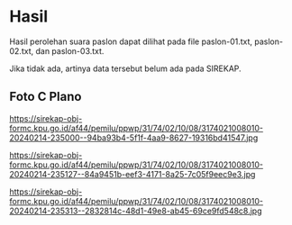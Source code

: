 # Hasil

Hasil perolehan suara paslon dapat dilihat pada file paslon-01.txt, paslon-02.txt, dan paslon-03.txt.

Jika tidak ada, artinya data tersebut belum ada pada SIREKAP.

## Foto C Plano

https://sirekap-obj-formc.kpu.go.id/af44/pemilu/ppwp/31/74/02/10/08/3174021008010-20240214-235000--94ba93b4-5f1f-4aa9-8627-19316bd41547.jpg

https://sirekap-obj-formc.kpu.go.id/af44/pemilu/ppwp/31/74/02/10/08/3174021008010-20240214-235127--84a9451b-eef3-4171-8a25-7c05f9eec9e3.jpg

https://sirekap-obj-formc.kpu.go.id/af44/pemilu/ppwp/31/74/02/10/08/3174021008010-20240214-235313--2832814c-48d1-49e8-ab45-69ce9fd548c8.jpg
